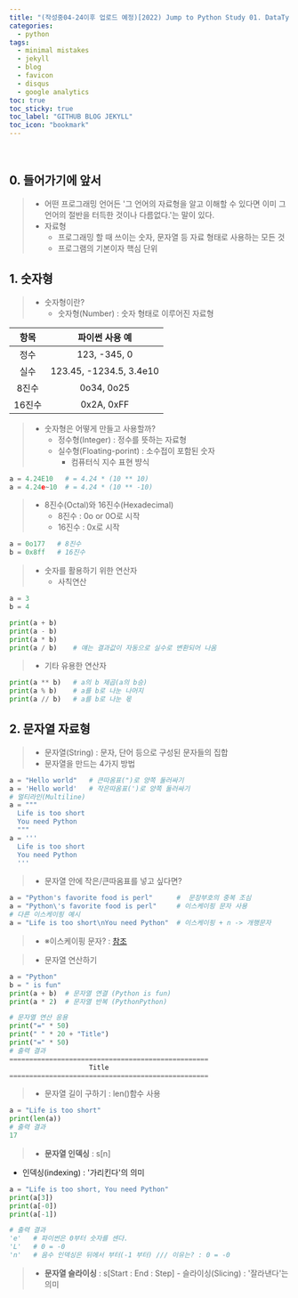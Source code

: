 ```yaml
---
title: "(작성중04-24이후 업로드 예정)[2022) Jump to Python Study 01. DataType (자료형)]"
categories:
  - python
tags:
  - minimal mistakes
  - jekyll
  - blog
  - favicon
  - disqus
  - google analytics
toc: true
toc_sticky: true
toc_label: "GITHUB BLOG JEKYLL"
toc_icon: "bookmark"
---
```


<br>

## 0. 들어가기에 앞서
> - 어떤 프로그래밍 언어든 '그 언어의 자료형을 알고 이해할 수 있다면 이미 그 언어의 절반을 터득한 것이나 다름없다.'는 말이 있다.
> - 자료형
>   - 프로그래밍 할 때 쓰이는 숫자, 문자열 등 자료 형태로 사용하는 모든 것
>   - 프로그램의 기본이자 핵심 단위

## 1. 숫자형
> - 숫자형이란?
>   - 숫자형(Number) : 숫자 형태로 이루어진 자료형
> 
|항목|파이썬 사용 예|
|:--:|:--:|
|정수|123, -345, 0|
|실수|123.45, -1234.5, 3.4e10|
|8진수|0o34, 0o25|
|16진수|0x2A, 0xFF|

> - 숫자형은 어떻게 만들고 사용할까?
>   - 정수형(Integer) : 정수를 뜻하는 자료형
>   - 실수형(Floating-porint) : 소수접이 포함된 숫자
>     - 컴퓨터식 지수 표현 뱡식
```py
a = 4.24E10   # = 4.24 * (10 ** 10)
a = 4.24e~10  # = 4.24 * (10 ** -10)
```

>   - 8진수(Octal)와 16진수(Hexadecimal)
>     - 8진수 : 0o or 0O로 시작
>     - 16진수 : 0x로 시작
```py
a = 0o177   # 8진수
b = 0x8ff   # 16진수
```

> - 숫자를 활용하기 위한 연산자
>   - 사칙연산

```py
a = 3
b = 4

print(a + b)
print(a - b)
print(a * b)
print(a / b)    # 얘는 결과값이 자동으로 실수로 변환되어 나옴
```

>   - 기타 유용한 연산자
```py
print(a ** b)   # a의 b 제곱(a의 b승)
print(a % b)    # a를 b로 나눈 나머지
print(a // b)   # a를 b로 나눈 몫
```

## 2. 문자열 자료형
> - 문자열(String) : 문자, 단어 등으로 구성된 문자들의 집합
> - 문자열을 만드는 4가지 방법
```py
a = "Hello world"   # 큰따옴표(")로 양쪽 둘러싸기
a = 'Hello world'   # 작은따옴표(')로 양쪽 둘러싸기
# 멀티라인(Multiline)
a = """
  Life is too short
  You need Python
  """
a = '''
  Life is too short
  You need Python
  '''
```

> - 문자열 안에 작은/큰따옴표를 넣고 싶다면?
```py
a = "Python's favorite food is perl"      #  문장부호의 중복 조심
a = "Python\'s favorite food is perl"     # 이스케이핑 문자 사용
# 다른 이스케이핑 예시
a = "Life is too short\nYou need Python"  # 이스케이핑 + n -> 개행문자
```

> - ※이스케이핑 문자? : [참조](https://atomic0x90.github.io/c-language/2019/05/28/C-Language-escape-sequence.html)

> - 문자열 연산하기

```py
a = "Python"
b = " is fun"
print(a + b)  # 문자열 연결 (Python is fun)
print(a * 2)  # 문자열 반복 (PythonPython)

# 문자열 연산 응용
print("=" * 50)
print(" " * 20 + "Title")
print("=" * 50)
# 출력 결과
==================================================
                    Title
==================================================
```

> - 문자열 길이 구하기 : len()함수 사용
```py
a = "Life is too short"
print(len(a))
# 출력 결과
17
```

> - **문자열 인덱싱** : s[n]
   - 인덱싱(indexing) : '가리킨다'의 의미

```py
a = "Life is too short, You need Python"
print(a[3])
print(a[-0])
print(a[-1])

# 출력 결과
'e'   # 파이썬은 0부터 숫자를 센다.
'L'   # 0 = -0
'n'   # 음수 인덱싱은 뒤에서 부터(-1 부터) /// 이유는? : 0 = -0
```

> - **문자열 슬라이싱** : s[Start : End : Step]
    - 슬라이싱(Slicing) : '잘라낸다'는 의미



